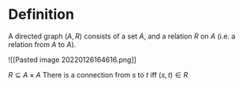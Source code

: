 # Definition
A directed graph $(A, R)$ consists of a set $A$, and a relation $R$ on $A$ (i.e. a relation from $A$ to $A$).

![[Pasted image 20220126164616.png]]

$R \subseteq A \times A$
There is a connection from $s$ to $t$ iff $(s, t) \in R$

